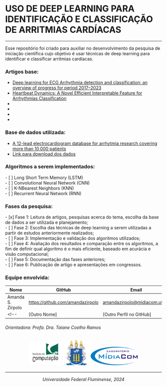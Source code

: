 <h1>USO DE DEEP LEARNING PARA IDENTIFICAÇÃO E CLASSIFICAÇÃO DE
ARRITMIAS CARDÍACAS</h1>
<hr>
Esse repositório foi criado para auxiliar no desenvolvimento da pesquisa de iniciação científica
cujo objetivo é usar técnicas de deep learning para identificar e classificar arritmias cardíacas.
<br>

<h3>Artigos base:</h3>
<ul>
    <li><a href="https://www.frontiersin.org/articles/10.3389/fphys.2023.1246746/full">Deep learning for ECG Arrhythmia detection and classification: an overview of progress for period 2017–2023</a>
    <li><a href="https://ieeexplore.ieee.org/stamp/stamp.jsp?tp=&arnumber=10217821">Heartbeat Dynamics: A Novel Efficient Interpretable Feature for Arrhythmias Classification</a>
    <li><a href=""></a>
    <li><a href=""></a>
    <li><a href=""></a>
    <li><a href=""></a>
</ul>

<h3>Base de dados utilizada:</h3>
<ul>
    <li><a href="https://www.kaggle.com/datasets/erarayamorenzomuten/chapmanshaoxing-12lead-ecg-database/data">A 12-lead electrocardiogram database for arrhytmia research covering more than 10,000 patients</a>
    <li><a href="https://www.kaggle.com/datasets/erarayamorenzomuten/chapmanshaoxing-12lead-ecg-database/data">Link para download dos dados</a>
</ul>


<h3>Algoritmos a serem implementados:</h3>
- [ ] Long Short Term Memory (LSTM)
<br>
- [ ] Convolutional Neural Network (CNN)
<br>
- [ ] K-NBearest Neighbors (KNN)
<br>
- [ ] Recurrent Neural Network (RNN)
<br>

<h3>Fases da pesquisa:</h3>
- [x] Fase 1: Leitura de artigos, pesquisas acerca do tema, escolha da base de dados a ser utilizada e planejamento;
<br>
- [ ] Fase 2: Escolha das técnicas de deep learning a serem utilizadas a partir de estudos anteriormente realizados;
<br>
- [ ] Fase 3: Implementação e validação dos algoritmos utilizados;
<br>
- [ ] Fase 4: Avaliação dos resultados e comparação entre os algoritmos, a fim de definir qual algoritmo é o mais eficiente, baseado em acurácia e visão computacional;
<br>
- [ ] Fase 5: Documentação das fases anteriores;
<br>
- [ ] Fase 6: Publicação de artigo e apresentações em congressos.

<h3>Equipe envolvida:</h3>

| Nome            | GitHub                  | Email                  |
| --------------- | ----------------------- | ---------------------- |
| Amanda S. Zírpolo      | https://github.com/amandazirpolo  | amandazirpolo@midiacom.uff.br |
<!--| [Outro Nome]     | [Outro Perfil no GitHub]| [Outro Email]         |-->

<h6>Orientadora: Profa. Dra. Taiane Coelho Ramos</h6>

<h2 align="center"> <img = src="images/logo_ic.png" width=20%> <img = src="images/download-removebg-preview.png" width=18%><img = src="images/image-2.png" width=30%></h2>
<hr>
<p align="center">
<i> Universidade Federal Fluminense, 2024</i>
</p>
